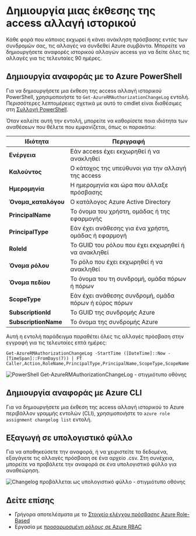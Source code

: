 <properties
    pageTitle="Δημιουργία μιας έκθεσης της access αλλαγή ιστορικού | Microsoft Azure"
    description="Δημιουργήστε μια αναφορά που παραθέτει όλες τις αλλαγές στην access για να τις συνδρομές σας Azure με έλεγχο πρόσβασης βάσει ρόλων επάνω από τις τελευταίες 90 ημέρες."
    services="active-directory"
    documentationCenter=""
    authors="kgremban"
    manager="femila"
    editor=""/>

<tags
    ms.service="active-directory"
    ms.devlang="na"
    ms.topic="article"
    ms.tgt_pltfrm="na"
    ms.workload="identity"
    ms.date="08/03/2016"
    ms.author="kgremban"/>

# <a name="create-an-access-change-history-report"></a>Δημιουργία μιας έκθεσης της access αλλαγή ιστορικού

Κάθε φορά που κάποιος εκχωρεί ή κάνει ανάκληση πρόσβασης εντός των συνδρομών σας, τις αλλαγές να συνδεθεί Azure συμβάντα. Μπορείτε να δημιουργήσετε αναφορές ιστορικού αλλαγών access για να δείτε όλες τις αλλαγές για τις τελευταίες 90 ημέρες.

## <a name="create-a-report-with-azure-powershell"></a>Δημιουργία αναφοράς με το Azure PowerShell
Για να δημιουργήσετε μια έκθεση της access αλλαγή ιστορικού PowerShell, χρησιμοποιήστε το `Get-AzureRMAuthorizationChangeLog` εντολή. Περισσότερες λεπτομέρειες σχετικά με αυτό το cmdlet είναι διαθέσιμες στη [Συλλογή PowerShell](https://www.powershellgallery.com/packages/AzureRM.Storage/1.0.6/Content/ResourceManagerStartup.ps1).

Όταν καλείτε αυτή την εντολή, μπορείτε να καθορίσετε ποια ιδιότητα των αναθέσεων που θέλετε που εμφανίζεται, όπως οι παρακάτω:

| Ιδιότητα | Περιγραφή |
| -------- | ----------- |
| **Ενέργεια** | Εάν access έχει εκχωρηθεί ή να ανακληθεί |
| **Καλούντος** | Ο κάτοχος της υπεύθυνοι για την αλλαγή της access |
| **Ημερομηνία** | Η ημερομηνία και ώρα που άλλαξε πρόσβασης |
| **Όνομα_καταλόγου** | Ο κατάλογος Azure Active Directory |
| **PrincipalName** | Το όνομα του χρήστη, ομάδας ή της εφαρμογής |
| **PrincipalType** | Εάν έχει ανάθεσης για ένα χρήστη, ομάδας ή εφαρμογή |
| **RoleId** | Το GUID του ρόλου που έχει εκχωρηθεί ή να ανακληθεί |
| **Όνομα ρόλου** | Το ρόλο που έχει εκχωρηθεί ή να ανακληθεί |
| **Όνομα πεδίου** | Το όνομα του τη συνδρομή, ομάδα πόρων ή πόρων |
| **ScopeType** | Εάν έχει ανάθεσης συνδρομή, ομάδα πόρων ή εύρος πόρων |
| **SubscriptionId** | Το GUID της συνδρομής Azure |
| **SubscriptionName** | Το όνομα της συνδρομής Azure |

Αυτή η εντολή παράδειγμα παραθέτει όλες τις αλλαγές πρόσβαση στην εγγραφή για τις τελευταίες επτά ημέρες:

```
Get-AzureRMAuthorizationChangeLog -StartTime ([DateTime]::Now - [TimeSpan]::FromDays(7)) | FT Caller,Action,RoleName,PrincipalType,PrincipalName,ScopeType,ScopeName
```

![PowerShell Get-AzureRMAuthorizationChangeLog - στιγμιότυπο οθόνης](./media/role-based-access-control-configure/access-change-history.png)

## <a name="create-a-report-with-azure-cli"></a>Δημιουργία αναφοράς με Azure CLI
Για να δημιουργήσετε μια έκθεση της access αλλαγή ιστορικού το Azure περιβάλλον γραμμής εντολών (CLI), χρησιμοποιήστε το `azure role assignment changelog list` εντολή.

## <a name="export-to-a-spreadsheet"></a>Εξαγωγή σε υπολογιστικό φύλλο
Για να αποθηκεύσετε την αναφορά, ή να χειριστείτε τα δεδομένα, εξαγάγετε τις αλλαγές πρόσβαση σε ένα αρχείο .csv. Στη συνέχεια, μπορείτε να προβάλετε την αναφορά σε ένα υπολογιστικό φύλλο για αναθεώρηση.

![Changelog προβάλλεται ως υπολογιστικό φύλλο - στιγμιότυπο οθόνης](./media/role-based-access-control-configure/change-history-spreadsheet.png)

## <a name="see-also"></a>Δείτε επίσης
- Γρήγορα αποτελέσματα με το [Στοιχείο ελέγχου πρόσβασης Azure Role-Based](role-based-access-control-configure.md)
- Εργασία με [προσαρμοσμένη ρόλους σε Azure RBAC](role-based-access-control-custom-roles.md)
